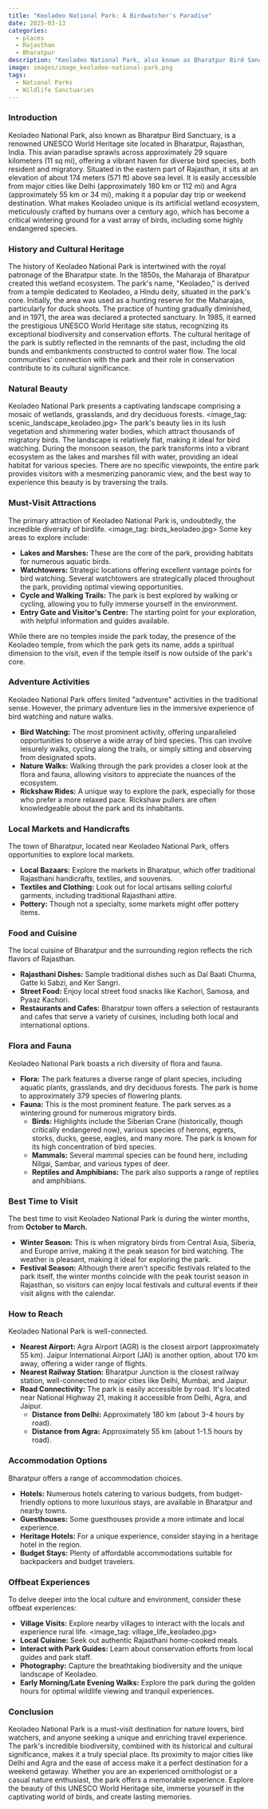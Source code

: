 ```yaml
---
title: "Keoladeo National Park: A Birdwatcher's Paradise"
date: 2025-03-13
categories:
  - places
  - Rajasthan
  - Bharatpur
description: "Keoladeo National Park, also known as Bharatpur Bird Sanctuary, is a UNESCO World Heritage Site and one of India's premier bird sanctuaries. It is located in the town of Bharatpur in Rajasthan and is famous for its diverse avian species, including migratory birds that visit during the winter months. The park is a haven for bird watchers and nature enthusiasts, offering a unique opportunity to observe rare and exotic bird species in their natural habitat."
image: images/image_keoladeo-national-park.png
tags: 
  - National Parks
  - Wildlife Sanctuaries
---
```



### **Introduction**

Keoladeo National Park, also known as Bharatpur Bird Sanctuary, is a renowned UNESCO World Heritage site located in Bharatpur, Rajasthan, India. This avian paradise sprawls across approximately 29 square kilometers (11 sq mi), offering a vibrant haven for diverse bird species, both resident and migratory. Situated in the eastern part of Rajasthan, it sits at an elevation of about 174 meters (571 ft) above sea level. It is easily accessible from major cities like Delhi (approximately 180 km or 112 mi) and Agra (approximately 55 km or 34 mi), making it a popular day trip or weekend destination. What makes Keoladeo unique is its artificial wetland ecosystem, meticulously crafted by humans over a century ago, which has become a critical wintering ground for a vast array of birds, including some highly endangered species.

### **History and Cultural Heritage**

The history of Keoladeo National Park is intertwined with the royal patronage of the Bharatpur state. In the 1850s, the Maharaja of Bharatpur created this wetland ecosystem. The park's name, "Keoladeo," is derived from a temple dedicated to Keoladeo, a Hindu deity, situated in the park's core. Initially, the area was used as a hunting reserve for the Maharajas, particularly for duck shoots. The practice of hunting gradually diminished, and in 1971, the area was declared a protected sanctuary. In 1985, it earned the prestigious UNESCO World Heritage site status, recognizing its exceptional biodiversity and conservation efforts. The cultural heritage of the park is subtly reflected in the remnants of the past, including the old bunds and embankments constructed to control water flow. The local communities' connection with the park and their role in conservation contribute to its cultural significance.

###  **Natural Beauty**

Keoladeo National Park presents a captivating landscape comprising a mosaic of wetlands, grasslands, and dry deciduous forests. <image_tag: scenic_landscape_keoladeo.jpg> The park's beauty lies in its lush vegetation and shimmering water bodies, which attract thousands of migratory birds. The landscape is relatively flat, making it ideal for bird watching. During the monsoon season, the park transforms into a vibrant ecosystem as the lakes and marshes fill with water, providing an ideal habitat for various species. There are no specific viewpoints, the entire park provides visitors with a mesmerizing panoramic view, and the best way to experience this beauty is by traversing the trails.

### **Must-Visit Attractions**

The primary attraction of Keoladeo National Park is, undoubtedly, the incredible diversity of birdlife. <image_tag: birds_keoladeo.jpg> Some key areas to explore include:

*   **Lakes and Marshes:** These are the core of the park, providing habitats for numerous aquatic birds.
*   **Watchtowers:** Strategic locations offering excellent vantage points for bird watching. Several watchtowers are strategically placed throughout the park, providing optimal viewing opportunities.
*   **Cycle and Walking Trails:** The park is best explored by walking or cycling, allowing you to fully immerse yourself in the environment.
*   **Entry Gate and Visitor's Centre:** The starting point for your exploration, with helpful information and guides available.

While there are no temples inside the park today, the presence of the Keoladeo temple, from which the park gets its name, adds a spiritual dimension to the visit, even if the temple itself is now outside of the park's core.

### **Adventure Activities**

Keoladeo National Park offers limited "adventure" activities in the traditional sense. However, the primary adventure lies in the immersive experience of bird watching and nature walks.

*   **Bird Watching:** The most prominent activity, offering unparalleled opportunities to observe a wide array of bird species. This can involve leisurely walks, cycling along the trails, or simply sitting and observing from designated spots.
*   **Nature Walks:** Walking through the park provides a closer look at the flora and fauna, allowing visitors to appreciate the nuances of the ecosystem.
*   **Rickshaw Rides:** A unique way to explore the park, especially for those who prefer a more relaxed pace. Rickshaw pullers are often knowledgeable about the park and its inhabitants.

### **Local Markets and Handicrafts**

The town of Bharatpur, located near Keoladeo National Park, offers opportunities to explore local markets.

*   **Local Bazaars:** Explore the markets in Bharatpur, which offer traditional Rajasthani handicrafts, textiles, and souvenirs.
*   **Textiles and Clothing:** Look out for local artisans selling colorful garments, including traditional Rajasthani attire.
*   **Pottery:** Though not a specialty, some markets might offer pottery items.

### **Food and Cuisine**

The local cuisine of Bharatpur and the surrounding region reflects the rich flavors of Rajasthan.

*   **Rajasthani Dishes:** Sample traditional dishes such as Dal Baati Churma, Gatte ki Sabzi, and Ker Sangri.
*   **Street Food:** Enjoy local street food snacks like Kachori, Samosa, and Pyaaz Kachori.
*   **Restaurants and Cafes:** Bharatpur town offers a selection of restaurants and cafes that serve a variety of cuisines, including both local and international options.

### **Flora and Fauna**

Keoladeo National Park boasts a rich diversity of flora and fauna.

*   **Flora:** The park features a diverse range of plant species, including aquatic plants, grasslands, and dry deciduous forests. The park is home to approximately 379 species of flowering plants.
*   **Fauna:** This is the most prominent feature. The park serves as a wintering ground for numerous migratory birds.
    *   **Birds:** Highlights include the Siberian Crane (historically, though critically endangered now), various species of herons, egrets, storks, ducks, geese, eagles, and many more. The park is known for its high concentration of bird species.
    *   **Mammals:** Several mammal species can be found here, including Nilgai, Sambar, and various types of deer.
    *   **Reptiles and Amphibians:** The park also supports a range of reptiles and amphibians.

### **Best Time to Visit**

The best time to visit Keoladeo National Park is during the winter months, from **October to March.**

*   **Winter Season:** This is when migratory birds from Central Asia, Siberia, and Europe arrive, making it the peak season for bird watching. The weather is pleasant, making it ideal for exploring the park.
*   **Festival Season:** Although there aren't specific festivals related to the park itself, the winter months coincide with the peak tourist season in Rajasthan, so visitors can enjoy local festivals and cultural events if their visit aligns with the calendar.

### **How to Reach**

Keoladeo National Park is well-connected.

*   **Nearest Airport:** Agra Airport (AGR) is the closest airport (approximately 55 km). Jaipur International Airport (JAI) is another option, about 170 km away, offering a wider range of flights.
*   **Nearest Railway Station:** Bharatpur Junction is the closest railway station, well-connected to major cities like Delhi, Mumbai, and Jaipur.
*   **Road Connectivity:** The park is easily accessible by road. It's located near National Highway 21, making it accessible from Delhi, Agra, and Jaipur.
    *   **Distance from Delhi:** Approximately 180 km (about 3-4 hours by road).
    *   **Distance from Agra:** Approximately 55 km (about 1-1.5 hours by road).

### **Accommodation Options**

Bharatpur offers a range of accommodation choices.

*   **Hotels:** Numerous hotels catering to various budgets, from budget-friendly options to more luxurious stays, are available in Bharatpur and nearby towns.
*   **Guesthouses:** Some guesthouses provide a more intimate and local experience.
*   **Heritage Hotels:** For a unique experience, consider staying in a heritage hotel in the region.
*   **Budget Stays:** Plenty of affordable accommodations suitable for backpackers and budget travelers.

### **Offbeat Experiences**

To delve deeper into the local culture and environment, consider these offbeat experiences:

*   **Village Visits:** Explore nearby villages to interact with the locals and experience rural life. <image_tag: village_life_keoladeo.jpg>
*   **Local Cuisine:** Seek out authentic Rajasthani home-cooked meals.
*   **Interact with Park Guides:** Learn about conservation efforts from local guides and park staff.
*   **Photography:** Capture the breathtaking biodiversity and the unique landscape of Keoladeo.
*   **Early Morning/Late Evening Walks:** Explore the park during the golden hours for optimal wildlife viewing and tranquil experiences.

### **Conclusion**

Keoladeo National Park is a must-visit destination for nature lovers, bird watchers, and anyone seeking a unique and enriching travel experience. The park's incredible biodiversity, combined with its historical and cultural significance, makes it a truly special place. Its proximity to major cities like Delhi and Agra and the ease of access make it a perfect destination for a weekend getaway. Whether you are an experienced ornithologist or a casual nature enthusiast, the park offers a memorable experience. Explore the beauty of this UNESCO World Heritage site, immerse yourself in the captivating world of birds, and create lasting memories.


